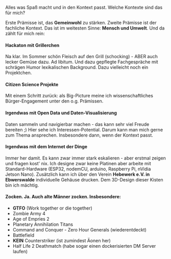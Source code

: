Alles was Spaß macht und in den Kontext passt. Welche Kontexte sind das für mich?

Erste Prämisse ist, das **Gemeinwohl** zu stärken. Zweite Prämisse ist der fachliche Kontext.
Das ist im weitesten Sinne: **Mensch und Umwelt**. Und da zählt für mich rein:

#### Hackaton mit Grillerchen
Na klar. Im Sommer schön Fleisch auf den Grill (schocking) - ABER auch lecker Gemüse dazu. Ad libitum. 
Und dazu gepflegte Fachgespräche mit schrägen Humor lexikalischen Background. Dazu vielleicht noch 
ein Projektchen.

#### Citizen Science Projekte
Mit einem Schritt zurück: als Big-Picture meine ich wissenschaftliches Bürger-Engagement unter den o.g. Prämissen.

#### Irgendwas mit Open Data und Daten-Visualisierung

Daten sammeln und navigierbar machen - das kann sehr viel Freude bereiten ;) Hier sehe ich Interessen-Potential.
Darum kann man mich gerne zum Thema ansprechen. Insbesondere dann, wenn der Kontext passt.

#### Irgendwas mit dem Internet der Dinge
Immer her damit. Es kann zwar immer stark eskalieren - aber erstmal zeigen und fragen kost' nix.
Ich designe zwar keine Platinen aber arbeite mit Standard-Hardware (ESP32, nodemCU, arduino, Raspberry Pi, nVidia Jetson Nano).
Zusätzlich kann ich über den Verein **Hebewerk e.V. in Ebwerswalde** individuelle Gehäuse drucken.
Dem 3D-Design dieser Kisten bin ich mächtig.

#### Zocken. Ja. Auch alte Männer zocken. Insbesondere:

- **GTFO** (Work together or die together)
- Zombie Army 4
- Age of Empries 2
- Planetary Annihilation Titans
- Command and Conquer - Zero Hour Generals (wiederentdeckt)
- Battlefield
- **KEIN** Counterstriker (ist zumindest Äonen her)
- Half Life 2 Deathmatch (habe sogar einen dockerisierten DM Server laufen)
